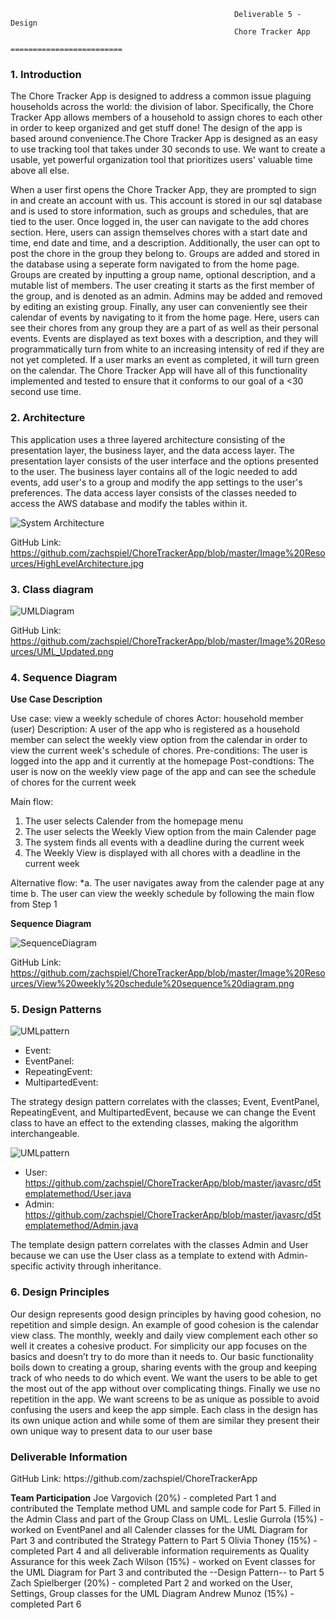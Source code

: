 
                                        	          Deliverable 5 - Design
                                                      Chore Tracker App
                                                   =========================

<h3>1. Introduction </h3>
The Chore Tracker App is designed to address a common issue plaguing households across the world: the division of labor. Specifically, the Chore Tracker App allows members of a household to assign chores to each other in order to keep organized and get stuff done! The design of the app is based around convenience.The Chore Tracker App is designed as an easy to use tracking tool that takes under 30 seconds to use. We want to create a usable, yet powerful organization tool that prioritizes users' valuable time above all else.

When a user first opens the Chore Tracker App, they are prompted to sign in and create an account with us. This account is stored in our sql database and is used to store information, such as groups and schedules, that are tied to the user. Once logged in, the user can navigate to the add chores section. Here, users can assign themselves chores with a start date and time, end date and time, and a description. Additionally, the user can opt to post the chore in the group they belong to. Groups are added and stored in the database using a seperate form navigated to from the home page. Groups are created by inputting a group name, optional description, and a mutable list of members. The user creating it starts as the first member of the group, and is denoted as an admin. Admins may be added and removed by editing an existing group. Finally, any user can conveniently see their calendar of events by navigating to it from the home page. Here, users can see their chores from any group they are a part of as well as their personal events. Events are displayed as text boxes with a description, and they will programmatically turn from white to an increasing intensity of red if they are not yet completed. If a user marks an event as completed, it will turn green on the calendar. The Chore Tracker App will have all of this functionality implemented and tested to ensure that it conforms to our goal of a <30 second use time. 


<h3>2. Architecture </h3>
This application uses a three layered architecture consisting of the presentation layer, the business layer, and the data access layer. The presentation layer consists of the user interface and the options presented to the user. The business layer contains all of the logic needed to add events, add user's to a group and modify the app settings to the user's preferences. The data access layer consists of the classes needed to access the AWS database and modify the tables within it.

![System Architecture](https://github.com/zachspiel/ChoreTrackerApp/blob/master/Image%20Resources/HighLevelArchitecture.jpg)

GitHub Link: https://github.com/zachspiel/ChoreTrackerApp/blob/master/Image%20Resources/HighLevelArchitecture.jpg

<h3>3. Class diagram </h3>

![UMLDiagram](https://github.com/zachspiel/ChoreTrackerApp/blob/master/Image%20Resources/UML_Updated.png)

GitHub Link: https://github.com/zachspiel/ChoreTrackerApp/blob/master/Image%20Resources/UML_Updated.png 

<h3>4. Sequence Diagram </h3>

**Use Case Description**

Use case: view a weekly schedule of chores
Actor: household member (user)
Description: A user of the app who is registered as a household member can select the weekly view option from the calendar in order to view the current week's schedule of chores.
Pre-conditions: The user is logged into the app and it currently at the homepage
Post-condtions: The user is now on the weekly view page of the app and can see the schedule of chores for the current week

Main flow:
1. The user selects Calender from the homepage menu
2. The user selects the Weekly View option from the main Calender page
3. The system finds all events with a deadline during the current week
4. The Weekly View is displayed with all chores with a deadline in the current week

Alternative flow:
\*a. The user navigates away from the calender page at any time
  b. The user can view the weekly schedule by following the main flow from Step 1
  
**Sequence Diagram**

![SequenceDiagram](https://github.com/zachspiel/ChoreTrackerApp/blob/master/Image%20Resources/View%20weekly%20schedule%20sequence%20diagram.png)

GitHub Link: https://github.com/zachspiel/ChoreTrackerApp/blob/master/Image%20Resources/View%20weekly%20schedule%20sequence%20diagram.png

<h3>5. Design Patterns </h3>

 ![UMLpattern](https://github.com/zachspiel/ChoreTrackerApp/blob/master/Image%20Resources/behavioral-stag-uml.png)
 
 - Event: 
 - EventPanel:
 - RepeatingEvent:
 - MultipartedEvent: 
 
 The strategy design pattern correlates with the classes; Event, EventPanel, RepeatingEvent, and MultipartedEvent, because we can change the Event class to have an effect to the extending classes, making the algorithm interchangeable. 
 
 
  ![UMLpattern](https://github.com/zachspiel/ChoreTrackerApp/blob/master/Image%20Resources/TemplateMethodD5.png)
 
 - User: https://github.com/zachspiel/ChoreTrackerApp/blob/master/javasrc/d5templatemethod/User.java
 - Admin: https://github.com/zachspiel/ChoreTrackerApp/blob/master/javasrc/d5templatemethod/Admin.java
 
 The template design pattern correlates with the classes Admin and User because we can use the User class as a template to extend with Admin-specific activity through inheritance. 
 
<h3>6. Design Principles </h3>
    Our design represents good design principles by having good cohesion, no repetition and simple design. An example of good cohesion is the calendar view class. The monthly, weekly and daily view complement each other so well it creates a cohesive product. For simplicity our app focuses on the basics and doesn’t try to do more than it needs to. Our basic functionality boils down to creating a group, sharing events with the group and keeping track of who needs to do which event. We want the users to be able to get the most out of the app without over complicating things. Finally we use no repetition in the app. We want screens to be as unique as possible to avoid confusing the users and keep the app simple. Each class in the design has its own unique action and while some of them are similar they present their own unique way to present data to our user base

<h3>Deliverable Information</h3>
GitHub Link: https://github.com/zachspiel/ChoreTrackerApp

**Team Participation**
Joe Vargovich (20%) - completed Part 1 and contributed the Template method UML and sample code for Part 5. Filled in the Admin Class and part of the Group Class on UML.
Leslie Gurrola (15%) - worked on EventPanel and all Calender classes for the UML Diagram for Part 3 and contributed the Strategy Pattern to Part 5
Olivia Thoney (15%) - completed Part 4 and all deliverable information requirements as Quality Assurance for this week
Zach Wilson (15%) - worked on Event classes for the UML Diagram for Part 3 and contributed the --Design Pattern-- to Part 5
Zach Spielberger (20%) - completed Part 2 and worked on the User, Settings, Group classes for the UML Diagram
Andrew Munoz (15%) - completed Part 6
  
